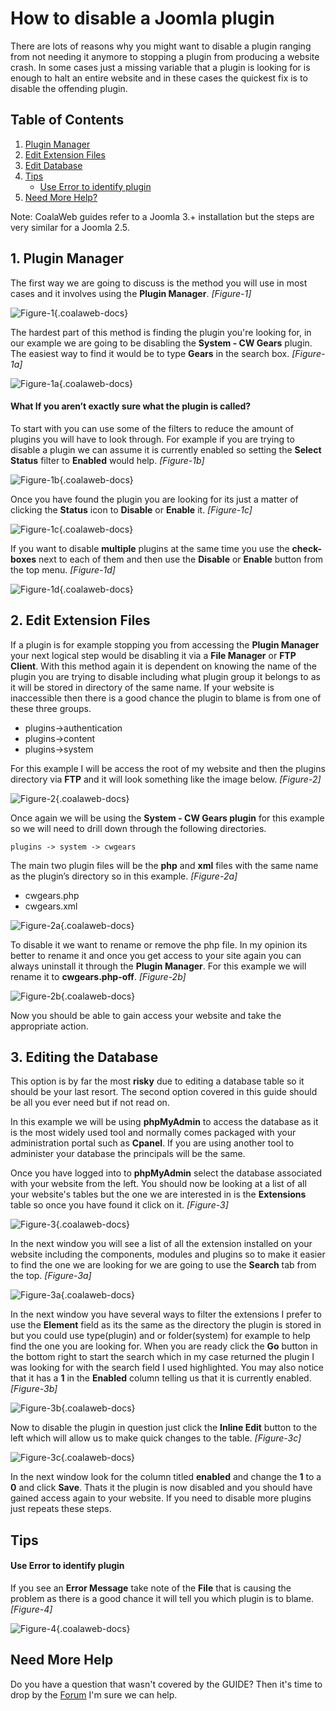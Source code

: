 # How to disable a Joomla plugin

There are lots of reasons why you might want to disable a plugin ranging from not needing it anymore to stopping a plugin from producing a website crash. In some cases just a missing variable that a plugin is looking for is enough to halt an entire website and in these cases the quickest fix is to disable the offending plugin.

## Table of Contents
1.  [Plugin Manager](#opt-1)
2.  [Edit Extension Files](#opt-2)
2.  [Edit Database](#opt-3)
2.  [Tips](#tips)
    -   [Use Error to identify plugin](#tip-1)
4.  [Need More Help?](#more-help)

<span class="info" markdown="1">Note: CoalaWeb guides refer to a Joomla 3.+ installation but the steps are very similar for a Joomla 2.5.</span>

## <a name="opt-1"></a>1. Plugin Manager

The first way we are going to discuss is the method you will use in most cases and it involves using the **Plugin Manager**. *\[Figure-1\]*

![Figure-1](http://cdn.coalaweb.com/images/docs/joomla-tips/disable-plugin/opt1-1.png "Figure-1"){.coalaweb-docs}


The hardest part of this method is finding the plugin you're looking for, in our example we are going to be disabling the **System - CW Gears** plugin. The easiest way to find it would be to type **Gears** in the search box. *\[Figure-1a\]*

![Figure-1a](http://cdn.coalaweb.com/images/docs/joomla-tips/disable-plugin/opt1-2.png "Figure-1a"){.coalaweb-docs}

#### What If you aren’t exactly sure what the plugin is called? 

To start with you can use some of the filters to reduce the amount of plugins you will have to look through. For example if you are trying to disable a plugin we can assume it is currently enabled so setting the **Select Status** filter to **Enabled** would help. *\[Figure-1b\]*

![Figure-1b](http://cdn.coalaweb.com/images/docs/joomla-tips/disable-plugin/opt1-3.png "Figure-1b"){.coalaweb-docs}

Once you have found the plugin you are looking for its just a matter of clicking the **Status** icon to **Disable** or **Enable** it. *\[Figure-1c\]*

![Figure-1c](http://cdn.coalaweb.com/images/docs/joomla-tips/disable-plugin/opt1-4.png "Figure-1c"){.coalaweb-docs}

If you want to disable **multiple** plugins at the same time you use the **check-boxes** next to each of them and then use the **Disable** or **Enable** button from the top menu. *\[Figure-1d\]*

![Figure-1d](http://cdn.coalaweb.com/images/docs/joomla-tips/disable-plugin/opt1-5.png "Figure-1d"){.coalaweb-docs}

## 2. <a name="opt-2"></a>Edit Extension Files

If a plugin is for example stopping you from accessing the **Plugin Manager** your next logical step would be disabling it via a **File Manager** or **FTP Client**. With this method again it is dependent on knowing the name of the plugin you are trying to disable including what plugin group it belongs to as it will be stored in directory of the same name. If your website is inaccessible then there is a good chance the plugin to blame is from one of these three groups.

-   plugins->authentication
-   plugins->content
-   plugins->system

For this example I will be access the root of my website and then the plugins directory via **FTP** and it will look something like the image below. *\[Figure-2\]*

![Figure-2](http://cdn.coalaweb.com/images/docs/joomla-tips/disable-plugin/opt2-1.png "Figure-2"){.coalaweb-docs}

Once again we will be using the **System - CW Gears plugin** for this example so we will need to drill down through the following directories.

`plugins -> system -> cwgears`

The main two plugin files will be the **php** and **xml** files with the same name as the plugin’s directory so in this example. *\[Figure-2a\]*

-   cwgears.php
-   cwgears.xml

![Figure-2a](http://cdn.coalaweb.com/images/docs/joomla-tips/disable-plugin/opt2-2.png "Figure-2a"){.coalaweb-docs}

To disable it we want to rename or remove the php file. In my opinion its better to rename it and once you get access to your site again you can always uninstall it through the **Plugin Manager**. For this example we will rename it to **cwgears.php-off**. *\[Figure-2b\]*

![Figure-2b](http://cdn.coalaweb.com/images/docs/joomla-tips/disable-plugin/opt2-3.png "Figure-2b"){.coalaweb-docs}

Now you should be able to gain access your website and take the appropriate action.

## <a name="opt-3"></a>3. Editing the Database

This option is by far the most **risky** due to editing a database table so it should be your last resort. The second option covered in this guide should be all you ever need but if not read on.

In this example we will be using **phpMyAdmin** to access the database as it is the most widely used tool and normally comes packaged with your administration portal such as **Cpanel**. If you are using another tool to administer your database the principals will be the same.

Once you have logged into to **phpMyAdmin** select the database associated with your website from the left. You should now be looking at a list of all your website's tables but the one we are interested in is the **Extensions** table so once you have found it click on it.  *\[Figure-3\]*

![Figure-3](http://cdn.coalaweb.com/images/docs/joomla-tips/disable-plugin/opt3-1.png "Figure-3"){.coalaweb-docs}

In the next window you will see a list of all the extension installed on your website including the components, modules and plugins so to make it easier to find the one we are looking for we are going to use the **Search** tab from the top. *\[Figure-3a\]*

![Figure-3a](http://cdn.coalaweb.com/images/docs/joomla-tips/disable-plugin/opt3-2.png "Figure-3a"){.coalaweb-docs}

In the next window you have several ways to filter the extensions I prefer to use the **Element** field as its the same as the directory the plugin is stored in but you could use type(plugin) and or folder(system) for example to help find the one you are looking for. When you are ready click the **Go** button in the bottom right to start the search which in my case returned the plugin I was looking for with the search field I used highlighted. You may also notice that it has a **1** in the **Enabled** column telling us that it is currently enabled. *\[Figure-3b\]*

![Figure-3b](http://cdn.coalaweb.com/images/docs/joomla-tips/disable-plugin/opt3-3.png "Figure-3b"){.coalaweb-docs}

Now to disable the plugin in question just click the **Inline Edit** button to the left which will allow us to make quick changes to the table. *\[Figure-3c\]*

![Figure-3c](http://cdn.coalaweb.com/images/docs/joomla-tips/disable-plugin/opt3-4.png "Figure-3c"){.coalaweb-docs}

In the next window look for the column titled **enabled** and change the **1** to a **0** and click **Save**. Thats it the plugin is now disabled and you should have gained access again to your website. If you need to disable more plugins just repeats these steps.

## <a name="tips"></a>Tips

#### <a name="tip-1"></a>Use Error to identify plugin

If you see an **Error Message** take note of the **File** that is causing the problem as there is a good chance it will tell you which plugin is to blame. *\[Figure-4\]*

![Figure-4](http://cdn.coalaweb.com/images/docs/joomla-tips/disable-plugin/tips-1.png "Figure-4"){.coalaweb-docs}

## <a name="more-help"></a>Need More Help

<span class="tip" markdown="1">Do you have a question that wasn't covered by the GUIDE? Then it's time to drop by the [Forum](http://coalaweb.com/forum/index) I'm sure we can help.</span>
